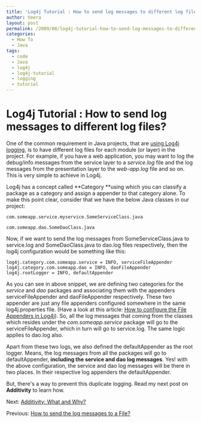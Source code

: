 ```yaml
---
title: 'Log4j Tutorial : How to send log messages to different log files?'
author: Veera
layout: post
permalink: /2009/08/log4j-tutorial-how-to-send-log-messages-to-different-log-files/
categories:
  - How To
  - Java
tags:
  - code
  - Java
  - log4j
  - log4j-tutorial
  - logging
  - tutorial
---
```

# Log4j Tutorial : How to send log messages to different log files?

One of the common requirement in Java projects, that are [using Log4j logging][1], is to have different log files for each module (or layer) in the project. For example, if you have a web application, you may want to log the debug/info messages from the service layer to a *service.log* file and the log messages from the presentation layer to the *web-app.log* file and so on. This is very simple to achieve in Log4j.

 [1]: http://veerasundar.com/blog/2009/07/log4j-tutorial-adding-log4j-logging-to-your-project/ "How to add Log4j support to your project?  Follow these steps if you want to add Log4j logging support to your Java project."

Log4j has a concept called **Category **using which you can classify a package as a category and assign a appender to that category alone. To make this point clear, consider that we have the below Java classes in our project:

    com.someapp.service.myservice.SomeServiceClass.java
    
    com.someapp.dao.SomeDaoClass.java
    

Now, if we want to send the log messages from SomeServiceClass.java to service.log and SomeDaoClass.java to dao.log files respectively, then the log4j configuration would be something like this:

    log4j.category.com.someapp.service = INFO, serviceFileAppender
    log4j.category.com.someapp.dao = INFO, daoFileAppender
    log4j.rootLogger = INFO, defaultAppender

As you can see in above snippet, we are defining two categories for the *service* and *dao* packages and associating them with the appenders serviceFileAppender and daoFileAppender respectively. These two appender are just any file appenders configured somewhere in the same log4j.properties file. (Have a look at this article: [How to configure the File Appenders in Log4j][2]). So, all the log messages that coming from the classes which resides under the *com.someapp.service* package will go to the serviceFileAppender, which in turn will go to service.log. The same logic applies to dao.log also.

 [2]: http://veerasundar.com/blog/2009/07/log4j-tutorial-how-to-send-the-log-messages-to-a-file/ "how to create a FileAppender to log messages into a file, instead of console."

Apart from these two logs, we also defined the defaultAppender as the root logger. Means, the log messages from all the packages will go to defaultAppender, **including the service and dao log messages**. Yes! with the above configuration, the service and dao log messages will be there in two places. In their respective log appenders the defaultAppender.

But, there's a way to prevent this duplicate logging. Read my next post on **Additivity** to learn how.

Next: [Additivity: What and Why?][3]

 [3]: http://veerasundar.com/blog/2009/08/log4j-tutorial-additivity-what-and-why/ "Article explains what is log4j additivity and how to use it."

Previous: [How to send the log messages to a File?][4]

 [4]: http://veerasundar.com/blog/2009/07/log4j-tutorial-how-to-send-the-log-messages-to-a-file/ "how to create a FileAppender to log messages into a file, instead of console.  Log4j FileAppender - exampe for Logging messages to a file"